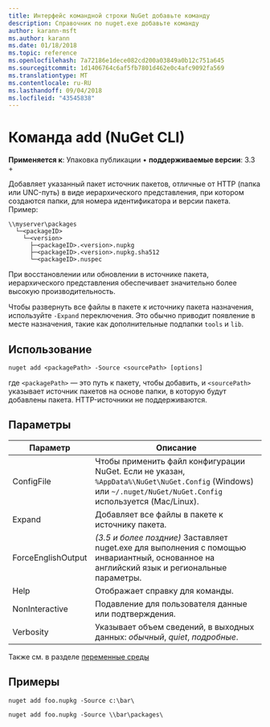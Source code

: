 ```yaml
---
title: Интерфейс командной строки NuGet добавьте команду
description: Справочник по nuget.exe добавьте команду
author: karann-msft
ms.author: karann
ms.date: 01/18/2018
ms.topic: reference
ms.openlocfilehash: 7a72186e1dece082cd200a03849a0b12c751a645
ms.sourcegitcommit: 1d1406764c6af5fb7801d462e0c4afc9092fa569
ms.translationtype: MT
ms.contentlocale: ru-RU
ms.lasthandoff: 09/04/2018
ms.locfileid: "43545838"
---
```

# <a name="add-command-nuget-cli"></a>Команда add (NuGet CLI)

**Применяется к**: Упаковка публикации &bullet; **поддерживаемые версии**: 3.3 +

Добавляет указанный пакет источник пакетов, отличные от HTTP (папка или UNC-путь) в виде иерархического представления, при котором создаются папки, для номера идентификатора и версии пакета. Пример:

    \\myserver\packages
      └─<packageID>
        └─<version>
          ├─<packageID>.<version>.nupkg
          ├─<packageID>.<version>.nupkg.sha512
          └─<packageID>.nuspec

При восстановлении или обновлении в источнике пакета, иерархического представления обеспечивает значительно более высокую производительность.

Чтобы развернуть все файлы в пакете к источнику пакета назначения, используйте `-Expand` переключения. Это обычно приводит появление в месте назначения, такие как дополнительные подпапки `tools` и `lib`.

## <a name="usage"></a>Использование

```cli
nuget add <packagePath> -Source <sourcePath> [options]
```

где `<packagePath>` — это путь к пакету, чтобы добавить, и `<sourcePath>` указывает источник пакетов на основе папки, в которую будут добавлены пакета. HTTP-источники не поддерживаются.

## <a name="options"></a>Параметры

| Параметр | Описание |
| --- | --- |
| ConfigFile | Чтобы применить файл конфигурации NuGet. Если не указан, `%AppData%\NuGet\NuGet.Config` (Windows) или `~/.nuget/NuGet/NuGet.Config` используется (Mac/Linux).|
| Expand | Добавляет все файлы в пакете к источнику пакета. |
| ForceEnglishOutput | *(3.5 и более поздние)*  Заставляет nuget.exe для выполнения с помощью инвариантный, основанное на английский язык и региональные параметры. |
| Help | Отображает справку для команды. |
| NonInteractive | Подавление для пользователя данные или подтверждения. |
| Verbosity | Указывает объем сведений, в выходных данных: *обычный*, *quiet*, *подробные*. |

Также см. в разделе [переменные среды](cli-ref-environment-variables.md)

## <a name="examples"></a>Примеры

```cli
nuget add foo.nupkg -Source c:\bar\

nuget add foo.nupkg -Source \\bar\packages\
```
